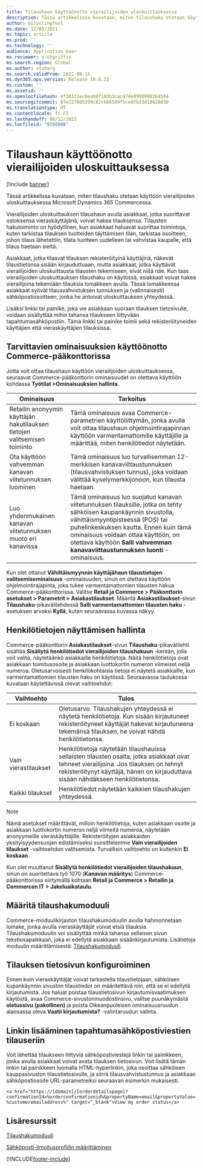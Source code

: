 ```yaml
---
title: Tilaushaun käyttöönotto vierailijoiden uloskuittauksessa
description: Tässä artikkelissa kuvataan, miten tilaushaku otetaan käyttöön vierailijoiden uloskuittauksessa Microsoft Dynamics 365 Commercessa.
author: bicyclingfool
ms.date: 12/03/2021
ms.topic: article
ms.prod: ''
ms.technology: ''
audience: Application User
ms.reviewer: v-chgriffin
ms.search.region: Global
ms.author: stuharg
ms.search.validFrom: 2021-08-15
ms.dyn365.ops.version: Release 10.0.22
ms.custom: ''
ms.assetid: ''
ms.openlocfilehash: 4f381f1ec0ea08f18db3cac474e8990906364504
ms.sourcegitcommit: 87e727005399c82cbb6509f5ce9fb33d18928d30
ms.translationtype: HT
ms.contentlocale: fi-FI
ms.lasthandoff: 08/12/2022
ms.locfileid: "9286888"
---
```

# <a name="enable-order-lookup-for-guest-checkouts"></a>Tilaushaun käyttöönotto vierailijoiden uloskuittauksessa

[!include [banner](includes/banner.md)]

Tässä artikkelissa kuvataan, miten tilaushaku otetaan käyttöön vierailijoiden uloskuittauksessa Microsoft Dynamics 365 Commercessa.

Vierailijoiden uloskuittauksen tilaushaun avulla asiakkaat, jotka suorittavat ostoksensa vieraskäyttäjänä, voivat hakea tilauksensa. Tilausten hakutoiminto on hyödyllinen, kun asiakkaat haluavat suorittaa toimintoja, kuten tarkistaa tilauksen tuotteiden täyttämisen tilan, tarkistaa osoitteen, johon tilaus lähetettiin, tilata tuotteen uudelleen tai vahvistaa kaupalle, että tilaus haetaan sieltä.

Asiakkaat, jotka tilaavat tilauksen rekisteröityinä käyttäjinä, näkevät tilaustietonsa sisään kirjauduttuaan, mutta asiakkaat, jotka käyttävät vierailijoiden uloskuittausta tilausten tekemiseen, eivät niitä näe. Kun taas vierailijoiden uloskuittauksen tilaushaku on käytössä, asiakkaat voivat hakea vierailijoina tekemiään tilauksia lomakkeen avulla. Tässä lomakkeessa asiakkaat syövät tilausvahvistuksen tunnuksen ja (valinnaisesti) sähköpostiosoitteen, jonka he antoivat uloskuittauksen yhteydessä.

Lisäksi linkki tai painike, joka vie asiakkaan suoraan tilauksen tietosivulle, voidaan sisällyttää mihin tahansa tilaukseen liittyvään tapahtumasähköpostiin. Tämä linkki tai painike toimii sekä rekisteröityneiden käyttäjien että vieraskäyttäjien tilauksissa.

## <a name="turn-on-necessary-features-in-commerce-headquarters"></a>Tarvittavien ominaisuuksien käyttöönotto Commerce-pääkonttorissa

Jotta voit ottaa tilaushaun käyttöön vierailijoiden uloskuittauksessa, seuraavat Commerce-pääkonttorin ominaisuudet on otettava käyttöön kohdassa **Työtilat \>Ominaisuuksien hallinta**.

| Ominaisuus | Tarkoitus |
|---------|---------|
| Retailin anonyymin käyttäjän hakutilauksen tietojen valitsemisen toiminto | Tämä ominaisuus avaa Commerce-parametrien käyttöliittymän, jonka avulla voit ottaa tilaushaun ohjelmointirajapinnan käyttöön varmentamattomille käyttäjille ja määrittää, miten henkilötiedot näytetään. |
| Ota käyttöön vahvemman kanavan viitetunnuksen luominen | Tämä ominaisuus luo turvallisemman 12-merkkisen kanavaviittaustunnuksen (tilausvahvistuksen tunnus), joka voidaan välittää kyselymerkkijonoon, kun tilausta haetaan. |
| Luo yhdenmukainen kanavan viitetunnuksen muoto eri kanavissa | Tämä ominaisuus luo suojatun kanavan viitetunnuksen tilauksille, jotka on tehty sähköisen kaupankäynnin sivustolla, vähittäismyyntipisteessä (POS) tai puhelinkeskuksen kautta. Ennen kuin tämä ominaisuus voidaan ottaa käyttöön, on otettava käyttöön **Salli vahvemman kanavaviittaustunnuksen luonti** -ominaisuus. |

Kun olet ottanut **Vähittäismyynnin käyttäjähaun tilaustietojen valitsemisominaisuus** -ominaisuuden, sinun on otettava käyttöön ohjelmointirajapinta, joka tukee varmentamattomien tilausten hakua Commerce-pääkonttorissa. Valitse **Retail ja Commerce \> Pääkonttorin asetukset \> Parametrit \> Asiakastilaukset**. Määritä **Asiakastilaukset**-sivun **Tilaushaku**-pikavälilehdessä **Salli varmentamattomien tilausten haku** -asetuksen arvoksi **Kyllä**, kuten seuraavassa kuvassa näkyy.

## <a name="manage-the-display-of-personal-data"></a>Henkilötietojen näyttämisen hallinta

Commerce-pääkonttorin **Asiakastilaukset**-sivun **Tilaushaku**-pikavälilehti sisältää **Sisällytä henkilötiedot vierailijoiden tilaushakuun** -kentän, jolla voit valita, näytetäänkö asiakkaille henkilötietoja. Näitä henkilötietoja ovat asiakkaan toimitusosoite ja asiakkaan luottokortin numeron viimeiset neljä numeroa. Oletusarvoisesti henkilökohtaisia tietoja ei näytetä asiakkaille, kun varmentamattomien tilausten haku on käytössä. Seuraavassa taulukossa kuvataan käytettävissä olevat vaihtoehdot:

| Vaihtoehto | Tulos |
|--------|--------|
| Ei koskaan | Oletusarvo. Tilaushakujen yhteydessä ei näytetä henkilötietoja. Kun sisään kirjautuneet rekisteröityneet käyttäjät hakevat kirjautuneena tekemänsä tilauksen, he voivat nähdä henkilötietonsa. |
| Vain vierastilaukset | Henkilötietoja näytetään tilaushauissa sellaisten tilausten osalta, jotka asiakkaat ovat tehneet vierailijoina. Jos tilauksen on tehnyt rekisteröitynyt käyttäjä, hänen on kirjauduttava sisään nähdäkseen henkilötietonsa. |
| Kaikki tilaukset | Henkilötiedot näytetään kaikkien tilaushakujen yhteydessä. |

> [!NOTE]
> Nämä asetukset määrittävät, milloin henkilötietoja, kuten asiakkaan osoite ja asiakkaan luottokortin numeron neljä viimeitä numeroa, näytetään anonyymeille vieraskäyttäjille. Rekisteröityjen asiakkaiden yksityisyydensuojan edistämiseksi suosittelemme **Vain vierailijoiden tilaukset** -vaihtoehdon valitsemista. Turvallisin vaihtoehto on kuitenkin **Ei koskaan**.

Kun olet muuttanut **Sisällytä henkilötiedot vierailijoiden tilaushakuun**, sinun on suoritettava työ 1070 (**Kanavan määritys**) Commerce-pääkonttorissa siirtymällä kohtaan **Retail ja Commerce \> Retailin ja Commercen IT \> Jakeluaikataulu**.

## <a name="configure-the-order-lookup-module"></a>Määritä tilaushakumoduuli

Commerce-moduulikirjaston tilaushakumoduulin avulla hahmonnetaan lomake, jonka avulla vieraskäyttäjät voivat etsiä tilauksia. Tilaushakumoduulin voi sisällyttää minkä tahansa sellaisen sivun tekstiosapaikkaan, joka ei edellytä asiakkaan sisäänkirjautumista. Lisätietoja moduulin määrittämisestä: [Tilaushakumoduuli](order-lookup-module.md).

## <a name="configure-the-order-details-page"></a>Tilauksen tietosivun konfiguroiminen

Ennen kuin vieraskäyttäjät voivat tarkastella tilaustietojaan, sähköisen kupankäynnin sivuston tilaustiedot on määritettävä niin, että se ei edellytä kirjautumista. Jos haluat poistaa tilaustietosivun kirjautumisvaatimuksen käytöstä, avaa Commerce-sivustonmuodostinsivu, valitse puunäkymästä **oletussivu (pakollinen)** ja poista Oikeanpuoleisen ominaisuusruudun alaosassa oleva **Vaatii kirjautumista?** -valintaruudun valinta.

## <a name="add-a-link-to-order-details-in-transactional-emails"></a>Linkin lisääminen tapahtumasähköpostiviestien tilauseriin

Voit lähettää tilaukseen liittyviä sähköpostiviestejä linkin tai painikkeen, jonka avulla asiakkaat voivat avata tilauksen tietosivun. Voit lisätä tämän linkin tai painikkeen luomalla HTML-hyperlinkin, joka osoittaa sähköisen kauppasivuston tilaustietosivulle, ja siirrä tilausvahvistustunnus ja asiakkaan sähköpostiosoite URL-parametreiksi seuraavan esimerkin mukaisesti.

`<a href="https://[domain]/[orderdetailspage]?confirmationId=%orderconfirmationid%&propertyName=email&propertyValue=%customeremailaddress%" target="_blank">View my order status</a>`

## <a name="additional-resources"></a>Lisäresurssit

[Tilaushakumoduuli](order-lookup-module.md)

[Sähköposti-ilmoitusprofiilin määrittäminen](email-notification-profiles.md)

[!INCLUDE[footer-include](../includes/footer-banner.md)]
